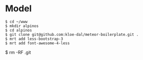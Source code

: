 Model
======
```
$ cd ~/www
$ mkdir alpinos
$ cd alpinos
$ git clone git@github.com:kloe-dal/meteor-boilerplate.git .
$ mrt add less-bootstrap-3
$ mrt add font-awesome-4-less
```
$ rm -RF .git
